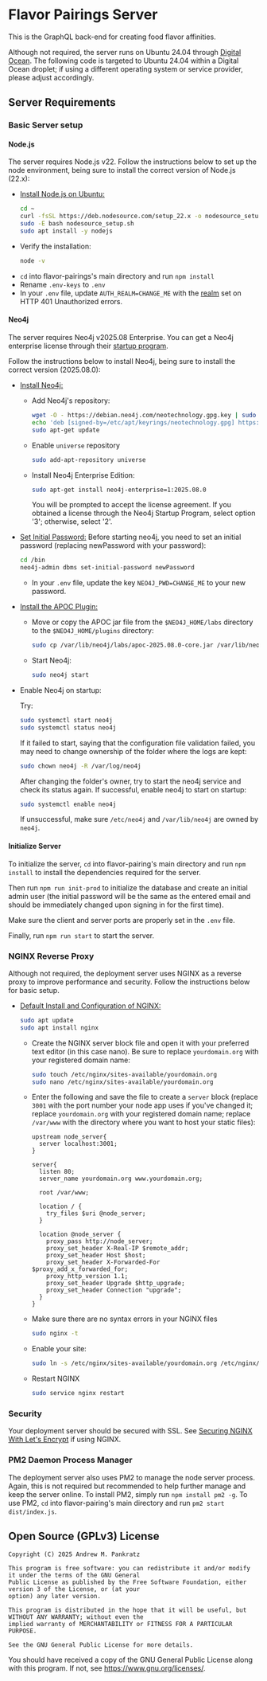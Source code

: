 # Flavor Pairings Server

This is the GraphQL back-end for creating food flavor affinities.

Although not required, the server runs on Ubuntu 24.04 through [Digital Ocean](https://www.digitalocean.com/ 'Digital Ocean'). The following code is targeted to Ubuntu 24.04 within a Digital Ocean droplet; if using a different operating system or service provider, please adjust accordingly.

## Server Requirements

### Basic Server setup

#### Node.js

The server requires Node.js v22. Follow the instructions below to set up the node environment, being sure to install the correct version of Node.js (22.x):

-   [Install Node.js on Ubuntu:](https://github.com/nodesource/distributions/blob/master/README.md#installation-instructions 'Node.js on Ubuntu')
    ```bash
    cd ~
    curl -fsSL https://deb.nodesource.com/setup_22.x -o nodesource_setup.sh
    sudo -E bash nodesource_setup.sh
    sudo apt install -y nodejs
    ```
-   Verify the installation:
    ```bash
    node -v
    ```
-   `cd` into flavor-pairings's main directory and run `npm install`
-   Rename `.env-keys` to `.env`
-   In your `.env` file, update `AUTH_REALM=CHANGE_ME` with the [realm](https://developer.mozilla.org/en-US/docs/Web/HTTP/Reference/Headers/WWW-Authenticate#realm) set on HTTP 401 Unauthorized errors.

#### Neo4j

The server requires Neo4j v2025.08 Enterprise. You can get a Neo4j enterprise license through their [startup program](https://neo4j.com/startup-program/ 'Neo4j Startup Program').

Follow the instructions below to install Neo4j, being sure to install the correct version (2025.08.0):

-   [Install Neo4j:](https://neo4j.com/docs/operations-manual/current/installation/linux/debian/ 'Neo4j')
    -   Add Neo4j's repository:
        ```bash
        wget -O - https://debian.neo4j.com/neotechnology.gpg.key | sudo gpg --dearmor -o /etc/apt/keyrings/neotechnology.gpg
        echo 'deb [signed-by=/etc/apt/keyrings/neotechnology.gpg] https://debian.neo4j.com stable latest' | sudo tee -a /etc/apt/sources.list.d/neo4j.list
        sudo apt-get update
        ```
    -   Enable `universe` repository
        ```bash
        sudo add-apt-repository universe
        ```
    -   Install Neo4j Enterprise Edition:
        ```bash
        sudo apt-get install neo4j-enterprise=1:2025.08.0
        ```
        You will be prompted to accept the license agreement. If you obtained a license through the Neo4j Startup Program, select option '3'; otherwise, select '2'.
-   [Set Initial Password:](https://neo4j.com/docs/operations-manual/2025.01/configuration/set-initial-password/ 'Neo4j Set Initial Password')
    Before starting neo4j, you need to set an initial password (replacing newPassword with your password):

    ```bash
    cd /bin
    neo4j-admin dbms set-initial-password newPassword
    ```

    -   In your `.env` file, update the key `NEO4J_PWD=CHANGE_ME` to your new password.

-   [Install the APOC Plugin:](https://neo4j.com/docs/apoc/current/installation/ 'Install the APOC plugin')
    -   Move or copy the APOC jar file from the `$NEO4J_HOME/labs` directory to the `$NEO4J_HOME/plugins` directory:
        ```bash
        sudo cp /var/lib/neo4j/labs/apoc-2025.08.0-core.jar /var/lib/neo4j/plugins
        ```
    -   Start Neo4j:
        ```bash
        sudo neo4j start
        ```
-   Enable Neo4j on startup:

    Try:

    ```bash
    sudo systemctl start neo4j
    sudo systemctl status neo4j
    ```

    If it failed to start, saying that the configuration file validation failed, you may need to change ownership of the folder where the logs are kept:

    ```bash
    sudo chown neo4j -R /var/log/neo4j
    ```

    After changing the folder's owner, try to start the neo4j service and check its status again. If successful, enable neo4j to start on startup:

    ```bash
    sudo systemctl enable neo4j
    ```

    If unsuccessful, make sure `/etc/neo4j` and `/var/lib/neo4j` are owned by `neo4j`.

#### Initialize Server

To initialize the server, `cd` into flavor-pairing's main directory and run `npm install` to install the dependencies required for the server.

Then run `npm run init-prod` to initialize the database and create an initial admin user (the initial password will be the same as the entered email and should be immediately changed upon signing in for the first time).

Make sure the client and server ports are properly set in the `.env` file.

Finally, run `npm run start` to start the server.

### NGINX Reverse Proxy

Although not required, the deployment server uses NGINX as a reverse proxy to improve performance and security. Follow the instructions below for basic setup.

-   [Default Install and Configuration of NGINX:](https://www.sitepoint.com/configuring-nginx-ssl-node-js/ 'NGINX with Node.js')

    ```bash
    sudo apt update
    sudo apt install nginx
    ```

    -   Create the NGINX server block file and open it with your preferred text editor (in this case nano). Be sure to replace `yourdomain.org` with your registered domain name:
        ```bash
        sudo touch /etc/nginx/sites-available/yourdomain.org
        sudo nano /etc/nginx/sites-available/yourdomain.org
        ```
    -   Enter the following and save the file to create a `server` block (replace `3001` with the port number your node app uses if you've changed it; replace `yourdomain.org` with your registered domain name; replace `/var/www` with the directory where you want to host your static files):

        ```text
        upstream node_server{
          server localhost:3001;
        }

        server{
          listen 80;
          server_name yourdomain.org www.yourdomain.org;

          root /var/www;

          location / {
            try_files $uri @node_server;
          }

          location @node_server {
            proxy_pass http://node_server;
            proxy_set_header X-Real-IP $remote_addr;
            proxy_set_header Host $host;
            proxy_set_header X-Forwarded-For $proxy_add_x_forwarded_for;
            proxy_http_version 1.1;
            proxy_set_header Upgrade $http_upgrade;
            proxy_set_header Connection "upgrade";
          }
        }
        ```

    -   Make sure there are no syntax errors in your NGINX files
        ```bash
        sudo nginx -t
        ```
    -   Enable your site:
        ```bash
        sudo ln -s /etc/nginx/sites-available/yourdomain.org /etc/nginx/sites-enabled/
        ```
    -   Restart NGINX
        ```bash
        sudo service nginx restart
        ```

### Security

Your deployment server should be secured with SSL. See [Securing NGINX With Let's Encrypt](https://www.digitalocean.com/community/tutorials/how-to-secure-nginx-with-let-s-encrypt-on-ubuntu-18-04 'NGINX Security') if using NGINX.

### PM2 Daemon Process Manager

The deployment server also uses PM2 to manage the node server process. Again, this is not required but recommended to help further manage and keep the server online. To install PM2, simply run `npm install pm2 -g`. To use PM2, `cd` into flavor-pairing's main directory and run `pm2 start dist/index.js`.

## Open Source (GPLv3) License

    Copyright (C) 2025 Andrew M. Pankratz

    This program is free software: you can redistribute it and/or modify it under the terms of the GNU General
    Public License as published by the Free Software Foundation, either version 3 of the License, or (at your
    option) any later version.

    This program is distributed in the hope that it will be useful, but WITHOUT ANY WARRANTY; without even the
    implied warranty of MERCHANTABILITY or FITNESS FOR A PARTICULAR PURPOSE.

    See the GNU General Public License for more details.

You should have received a copy of the GNU General Public License along with this program. If not, see <https://www.gnu.org/licenses/>.
